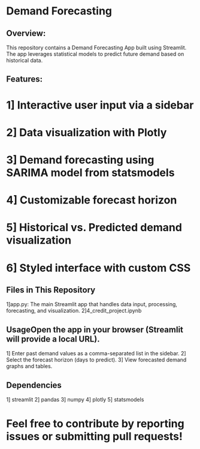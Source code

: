 # Demand Forecasting 

## Overview:
  This repository contains a Demand Forecasting App built using Streamlit. The app leverages statistical models to predict future demand based on historical data.

## Features:
# 1] Interactive user input via a sidebar
# 2] Data visualization with Plotly
# 3] Demand forecasting using SARIMA model from statsmodels
# 4] Customizable forecast horizon
# 5] Historical vs. Predicted demand visualization
# 6] Styled interface with custom CSS


## Files in This Repository
1]app.py: The main Streamlit app that handles data input, processing, forecasting, and visualization.
2]4_credit_project.ipynb

## UsageOpen the app in your browser (Streamlit will provide a local URL).
1] Enter past demand values as a comma-separated list in the sidebar.
2] Select the forecast horizon (days to predict).
3] View forecasted demand graphs and tables.

## Dependencies 
1] streamlit
2] pandas
3] numpy
4] plotly
5] statsmodels


# Feel free to contribute by reporting issues or submitting pull requests!


  
